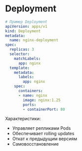 # Deployment
```yaml
# Пример Deployment
apiVersion: apps/v1
kind: Deployment
metadata:
  name: nginx-deployment
spec:
  replicas: 3
  selector:
    matchLabels:
      app: nginx
  template:
    metadata:
      labels:
        app: nginx
    spec:
      containers:
      - name: nginx
        image: nginx:1.25
        ports:
        - containerPort: 80
```
Характеристики:

- Управляет репликами Pods
- Обеспечивает rolling updates
- Откат к предыдущим версиям
- Самовосстановление